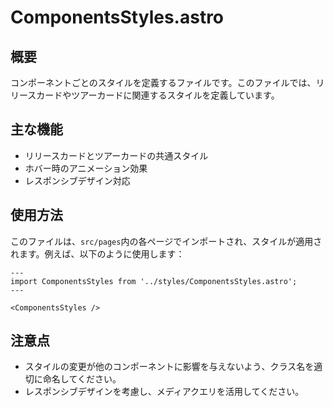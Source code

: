 # ComponentsStyles.astro

## 概要
コンポーネントごとのスタイルを定義するファイルです。このファイルでは、リリースカードやツアーカードに関連するスタイルを定義しています。

## 主な機能
- リリースカードとツアーカードの共通スタイル
- ホバー時のアニメーション効果
- レスポンシブデザイン対応

## 使用方法
このファイルは、`src/pages`内の各ページでインポートされ、スタイルが適用されます。例えば、以下のように使用します：

```astro
---
import ComponentsStyles from '../styles/ComponentsStyles.astro';
---

<ComponentsStyles />
```

## 注意点
- スタイルの変更が他のコンポーネントに影響を与えないよう、クラス名を適切に命名してください。
- レスポンシブデザインを考慮し、メディアクエリを活用してください。
